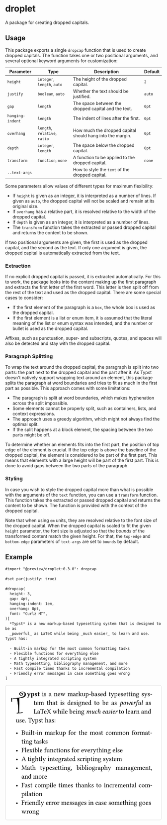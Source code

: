 # droplet

A package for creating dropped capitals.

## Usage

This package exports a single `dropcap` function that is used to create dropped capitals. The function takes one or two positional arguments, and several optional keyword arguments for customization:

| Parameter        | Type                          | Description                                               | Default |
|------------------|-------------------------------|-----------------------------------------------------------|---------|
| `height`         | `integer`, `length`, `auto`   | The height of the dropped capital.                        | `2`     |
| `justify`        | `boolean`, `auto`             | Whether the text should be justified.                     | `auto`  |
| `gap`            | `length`                      | The space between the dropped capital and the text.       | `0pt`   |
| `hanging-indent` | `length`                      | The indent of lines after the first.                      | `0pt`   |
| `overhang`       | `length`, `relative`, `ratio` | How much the dropped capital should hang into the margin. | `0pt`   |
| `depth`          | `integer`, `length`           | The space below the dropped capital.                      | `0pt`   |
| `transform`      | `function`, `none`            | A function to be applied to the dropped capital.          | `none`  |
| `..text-args`    |                               | How to style the `text` of the dropped capital.           |         |

Some parameters allow values of different types for maximum flexibility:

- If `height` is given as an integer, it is interpreted as a number of lines. If given as `auto`, the dropped capital will not be scaled and remain at its original size.
- If `overhang` has a relative part, it is resolved relative to the width of the dropped capital.
- If `depth` is given as an integer, it is interpreted as a number of lines.
- The `transform` function takes the extracted or passed dropped capital and returns the content to be shown.

If two positional arguments are given, the first is used as the dropped capital, and the second as the text. If only one argument is given, the dropped capital is automatically extracted from the text.

### Extraction

If no explicit dropped capital is passed, it is extracted automatically. For this to work, the package looks into the content making up the first paragraph and extracts the first letter of the first word. This letter is then split off from the rest of the text and used as the dropped capital. There are some special cases to consider:

- If the first element of the paragraph is a `box`, the whole box is used as the dropped capital.
- If the first element is a list or enum item, it is assumed that the literal meaning of the list or enum syntax was intended, and the number or bullet is used as the dropped capital.

Affixes, such as punctuation, super- and subscripts, quotes, and spaces will also be detected and stay with the dropped capital.

### Paragraph Splitting

To wrap the text around the dropped capital, the paragraph is split into two parts: the part next to the dropped capital and the part after it. As Typst doesn't natively support wrapping text around an element, this package splits the paragraph at word boundaries and tries to fit as much in the first part as possible. This approach comes with some limitations:

- The paragraph is split at word boundaries, which makes hyphenation across the split impossible.
- Some elements cannot be properly split, such as containers, lists, and context expressions.
- The approach uses a greedy algorithm, which might not always find the optimal split.
- If the split happens at a block element, the spacing between the two parts might be off.

To determine whether an elements fits into the first part, the position of top edge of the element is crucial. If the top edge is above the baseline of the dropped capital, the element is considered to be part of the first part. This means that elements with a large height will be part of the first part. This is done to avoid gaps between the two parts of the paragraph.

### Styling

In case you wish to style the dropped capital more than what is possible with the arguments of the `text` function, you can use a `transform` function. This function takes the extracted or passed dropped capital and returns the content to be shown. The function is provided with the context of the dropped capital.

Note that when using `em` units, they are resolved relative to the font size of the dropped capital. When the dropped capital is scaled to fit the given `height` parameter, the font size is adjusted so that the _bounds_ of the transformed content match the given height. For that, the `top-edge` and `bottom-edge` parameters of `text-args` are set to `bounds` by default.

## Example

```typ
#import "@preview/droplet:0.3.0": dropcap

#set par(justify: true)

#dropcap(
  height: 3,
  gap: 4pt,
  hanging-indent: 1em,
  overhang: 8pt,
  font: "Curlz MT",
)[
  *Typst* is a new markup-based typesetting system that is designed to be as
  _powerful_ as LaTeX while being _much easier_ to learn and use. Typst has:

  - Built-in markup for the most common formatting tasks
  - Flexible functions for everything else
  - A tightly integrated scripting system
  - Math typesetting, bibliography management, and more
  - Fast compile times thanks to incremental compilation
  - Friendly error messages in case something goes wrong
]
```

![Result of example code.](assets/example.svg)
